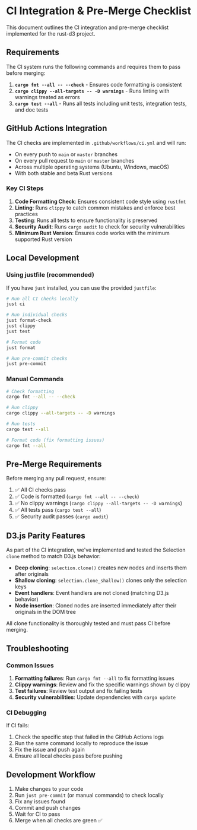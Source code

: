 # CI Integration & Pre-Merge Checklist

This document outlines the CI integration and pre-merge checklist implemented for the rust-d3 project.

## Requirements

The CI system runs the following commands and requires them to pass before merging:

1. **`cargo fmt --all -- --check`** - Ensures code formatting is consistent
2. **`cargo clippy --all-targets -- -D warnings`** - Runs linting with warnings treated as errors
3. **`cargo test --all`** - Runs all tests including unit tests, integration tests, and doc tests

## GitHub Actions Integration

The CI checks are implemented in `.github/workflows/ci.yml` and will run:

- On every push to `main` or `master` branches
- On every pull request to `main` or `master` branches
- Across multiple operating systems (Ubuntu, Windows, macOS)
- With both stable and beta Rust versions

### Key CI Steps

1. **Code Formatting Check**: Ensures consistent code style using `rustfmt`
2. **Linting**: Runs `clippy` to catch common mistakes and enforce best practices
3. **Testing**: Runs all tests to ensure functionality is preserved
4. **Security Audit**: Runs `cargo audit` to check for security vulnerabilities
5. **Minimum Rust Version**: Ensures code works with the minimum supported Rust version

## Local Development

### Using justfile (recommended)

If you have `just` installed, you can use the provided `justfile`:

```bash
# Run all CI checks locally
just ci

# Run individual checks
just format-check
just clippy
just test

# Format code
just format

# Run pre-commit checks
just pre-commit
```

### Manual Commands

```bash
# Check formatting
cargo fmt --all -- --check

# Run clippy
cargo clippy --all-targets -- -D warnings

# Run tests
cargo test --all

# Format code (fix formatting issues)
cargo fmt --all
```

## Pre-Merge Requirements

Before merging any pull request, ensure:

1. ✅ All CI checks pass
2. ✅ Code is formatted (`cargo fmt --all -- --check`)
3. ✅ No clippy warnings (`cargo clippy --all-targets -- -D warnings`)
4. ✅ All tests pass (`cargo test --all`)
5. ✅ Security audit passes (`cargo audit`)

## D3.js Parity Features

As part of the CI integration, we've implemented and tested the Selection `clone` method to match D3.js behavior:

- **Deep cloning**: `selection.clone()` creates new nodes and inserts them after originals
- **Shallow cloning**: `selection.clone_shallow()` clones only the selection keys
- **Event handlers**: Event handlers are not cloned (matching D3.js behavior)
- **Node insertion**: Cloned nodes are inserted immediately after their originals in the DOM tree

All clone functionality is thoroughly tested and must pass CI before merging.

## Troubleshooting

### Common Issues

1. **Formatting failures**: Run `cargo fmt --all` to fix formatting issues
2. **Clippy warnings**: Review and fix the specific warnings shown by clippy
3. **Test failures**: Review test output and fix failing tests
4. **Security vulnerabilities**: Update dependencies with `cargo update`

### CI Debugging

If CI fails:

1. Check the specific step that failed in the GitHub Actions logs
2. Run the same command locally to reproduce the issue
3. Fix the issue and push again
4. Ensure all local checks pass before pushing

## Development Workflow

1. Make changes to your code
2. Run `just pre-commit` (or manual commands) to check locally
3. Fix any issues found
4. Commit and push changes
5. Wait for CI to pass
6. Merge when all checks are green ✅
